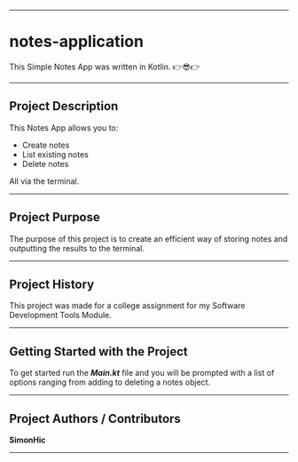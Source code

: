 ____________________________________________________________________________
# **notes-application**
This Simple Notes App was written in Kotlin. 👉😎👉
____________________________________________________________________________

## Project Description
This Notes App allows you to: 

+ Create notes
+ List existing notes
+ Delete notes

All via the terminal.
____________________________________________________________________________

## Project Purpose
The purpose of this project is to create an efficient way of storing notes and outputting the results to the terminal.
____________________________________________________________________________

## Project History
  This project was made for a college assignment for my Software Development Tools Module. 
____________________________________________________________________________

## Getting Started with the Project
To get started run the ***Main.kt*** file and you will be prompted with a list of options ranging from adding to deleting a notes object.

____________________________________________________________________________

## Project Authors / Contributors
 **SimonHic**
 ____________________________________________________________________________

